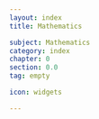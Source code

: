 ```yaml
---
layout: index
title: Mathematics

subject: Mathematics
category: index
chapter: 0
section: 0.0
tag: empty

icon: widgets

---
```

